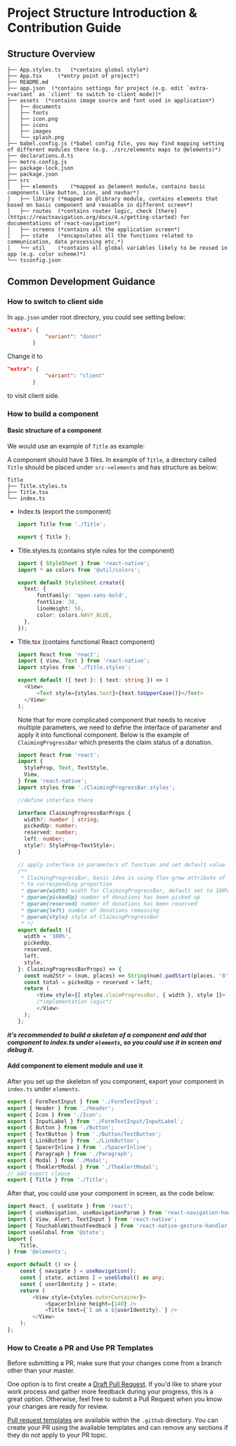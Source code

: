 # Project Structure Introduction & Contribution Guide

## Structure Overview

```shell
├── App.styles.ts	(*contains global style*)
├── App.tsx 	(*entry point of project*)
├── README.md
├── app.json  (*contains settings for project (e.g. edit `extra->variant` as `client` to switch to client mode))*
├── assets  (*contains image source and font used in application*)
│   ├── documents
│   ├── fonts
│   ├── icon.png
│   ├── icons
│   ├── images
│   └── splash.png
├── babel.config.js	(*babel config file, you may find mapping setting of different modules there (e.g. ./src/elements maps to @elements)*)
├── declarations.d.ts
├── metro.config.js
├── package-lock.json
├── package.json
├── src
│   ├── elements	(*mapped as @element module, contains basic components like button, icon, and navbar*)
│   ├── library	(*mapped as @library module, contains elements that based on basic component and reusable in different screen*)
│   ├── routes	(*contains router logic, check [there](https://reactnavigation.org/docs/4.x/getting-started) for documentations of react-navigation*)
│   ├── screens	(*contains all the application screen*)
│   ├── state	(*encapsulates all the functions related to communication, data processing etc.*)
│   └── util	(*contains all global variables likely to be reused in app (e.g. color scheme)*)
└── tsconfig.json
```

## Common Development Guidance

### How to switch to client side

In `app.json` under root directory, you could see setting below:

``` json
"extra": {
			"variant": "donor"
		}
```

Change it to 

```json
"extra": {
			"variant": "client"
		}
```

to visit client side.

### How to build a component

#### Basic structure of a component

We would use an example of  `Title` as example:

A component should have 3 files. In example of `Title`, a directory called `Title` should be placed under `src->elements` and has structure as below:

```shell
Title
├── Title.styles.ts
├── Title.tsx
└── index.ts
```

- Index.ts (export the component)

  ``` typescript
  import Title from './Title';
  
  export { Title };
  ```

- Title.styles.ts (contains style rules for the component)

  ``` typescript
  import { StyleSheet } from 'react-native';
  import * as colors from '@util/colors';
  
  export default StyleSheet.create({
  	text: {
  		fontFamily: 'open-sans-bold',
  		fontSize: 38,
  		lineHeight: 50,
  		color: colors.NAVY_BLUE,
  	},
  });
  
  ```

- Title.tsx (contains functional React component)

  ``` typescript
  import React from 'react';
  import { View, Text } from 'react-native';
  import styles from './Title.styles';
  
  export default ({ text }: { text: string }) => (
  	<View>
  		<Text style={styles.text}>{text.toUpperCase()}</Text>
  	</View>
  );
  ```

  Note that for more complicated component that needs to receive multiple parameters, we need to define the interface of parameter and apply it into functional component. Below is the example of `ClaimingProgressBar` which presents the claim status of a donation.

  ``` typescript
  import React from 'react';
  import {
  	StyleProp, Text, TextStyle,
  	View,
  } from 'react-native';
  import styles from './ClaimingProgressBar.styles';
  
  //define interface there
  
  interface ClaimingProgressBarProps {
  	width?: number | string;
  	pickedUp: number;
  	reserved: number;
  	left: number;
  	style?: StyleProp<TextStyle>;
  }
  
  // apply interface in parameters of function and set default value
  /**
   * ClaimingProgressBar, basic idea is using flex-grow attribute of element to stretch bars
   * to corresponding proportion
   * @param{width} width for ClaimingProgressBar, default set to 100%
   * @param{pickedUp} number of donations has been picked up
   * @param{reserved} number of donations has been reserved
   * @param{left} number of donations remaining
   * @param{style} style of ClaimingProgressBar
   * */
  export default ({
  	width = '100%',
  	pickedUp,
  	reserved,
  	left,
  	style,
  }: ClaimingProgressBarProps) => {
  	const num2Str = (num, places) => String(num).padStart(places, '0');
  	const total = pickedUp + reserved + left;
  	return (
  		<View style={[ styles.claimProgressBar, { width }, style ]}>
  		/*implementation logic*/
  		</View>
  	);
  };
  
  
  ```

***it's recommended to build a skeleton of a component and add that component to index.ts under `elements`, so you could use it in screen and debug it.***

#### Add component to element module and use it

After you set up the skeleton of you component, export your component in `index.ts` under `elements`.

``` typescript
export { FormTextInput } from './FormTextInput';
export { Header } from './Header';
export { Icon } from './Icon';
export { InputLabel } from './FormTextInput/InputLabel';
export { Button } from './Button';
export { TextButton } from './Button/TextButton';
export { LinkButton } from './LinkButton';
export { SpacerInline } from './SpacerInline';
export { Paragraph } from './Paragraph';
export { Modal } from './Modal';
export { TheAlertModal } from './TheAlertModal';
// add export clause
export { Title } from './Title';
```

After that, you could use your component in screen, as the code below:

``` typescript
import React, { useState } from 'react';
import { useNavigation, useNavigationParam } from 'react-navigation-hooks';
import { View, Alert, TextInput } from 'react-native';
import { TouchableWithoutFeedback } from 'react-native-gesture-handler';
import useGlobal from '@state';
import {
	Title,
} from '@elements';

export default () => {
	const { navigate } = useNavigation();
	const [ state, actions ] = useGlobal() as any;
	const { userIdentity } = state;
	return (
		<View style={styles.outerContainer}>
			<SpacerInline height={140} />
			<Title text={`I am a ${userIdentity}.`} />
		</View>
	);
};

```

### How to Create a PR and Use PR Templates

Before submitting a PR, make sure that your changes come from a branch other than your master.

One option is to first create a [Draft Pull Request](9https://github.blog/2019-02-14-introducing-draft-pull-requests/). If you'd like to share your work process and gather more feedback during your progress, this is a great option. Otherwise, feel free to submit a Pull Request when you know your changes are ready for review.

[Pull request templates](https://github.com/FoodIsLifeBGP/banana-rn/tree/master/.github/PULL_REQUEST_TEMPLATE) are available within the `.github` directory. You can create your PR using the available templates and can remove any sections if they do not apply to your PR topic.

